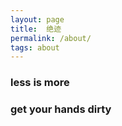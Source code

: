 ```yaml
---
layout: page
title:  绝迹
permalink: /about/
tags: about
---
```



### less is more

### get your hands dirty



